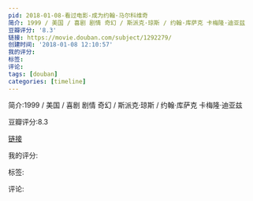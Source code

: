 ```yaml
---
pid: 2018-01-08-看过电影-成为约翰·马尔科维奇
简介: 1999 / 美国 / 喜剧 剧情 奇幻 / 斯派克·琼斯 / 约翰·库萨克 卡梅隆·迪亚兹
豆瓣评分: '8.3'
链接: https://movie.douban.com/subject/1292279/
创建时间: '2018-01-08 12:10:57'
我的评分:
标签:
评论:
tags: [douban]
categories: [timeline]
---
```

简介:1999 / 美国 / 喜剧 剧情 奇幻 / 斯派克·琼斯 / 约翰·库萨克 卡梅隆·迪亚兹

豆瓣评分:8.3

[链接](https://movie.douban.com/subject/1292279/)

我的评分:

标签:

评论:

